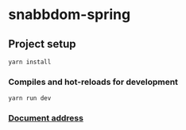 # snabbdom-spring

## Project setup
```
yarn install
```

### Compiles and hot-reloads for development
```
yarn run dev
```

### [Document address](https://blog.csdn.net/qq_42308316/article/details/108222953)